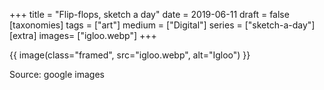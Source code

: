 +++
title = "Flip-flops, sketch a day"
date = 2019-06-11
draft =  false
[taxonomies]
tags = ["art"]
medium = ["Digital"]
series = ["sketch-a-day"]
[extra]
images= ["igloo.webp"]
+++

{{ image(class="framed", src="igloo.webp", alt="Igloo") }}

Source: google images
